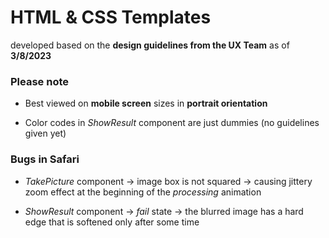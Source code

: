 # HTML & CSS Templates

developed based on the **design guidelines from the UX Team** as of **3/8/2023**

### Please note

- Best viewed on **mobile screen** sizes in **portrait orientation**

- Color codes in *ShowResult* component are just dummies (no guidelines given yet)

### Bugs in Safari
   
- *TakePicture* component → image box is not squared → causing jittery zoom effect at the beginning of the *processing* animation

- *ShowResult* component → *fail* state → the blurred image has a hard edge that is softened only after some time